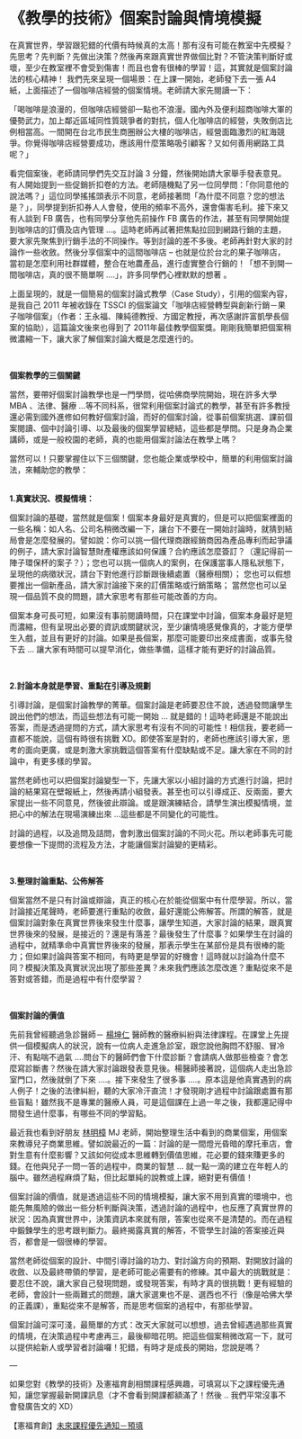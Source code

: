 # 《教學的技術》個案討論與情境模擬

<p>在真實世界，學習跟犯錯的代價有時候真的太高！那有沒有可能在教室中先模擬？先思考？先判斷？先做出決策？然後再來跟真實世界做個比對？不管決策判斷好或壞，至少在教室裡不會受到傷害！而且也會有很棒的學習！這，其實就是個案討論法的核心精神！ 我們先來呈現一個場景：在上課一開始，老師發下去一張 A4 紙，上面描述了一個咖啡店經營的個案情境。老師請大家先閱讀一下：</p>
<p>「喝咖啡是浪漫的，但咖啡店經營卻一點也不浪漫。國內外及便利超商咖啡大軍的優勢武力，加上鄰近區域同性質競爭者的對抗，個人化咖啡店的經營，失敗倒店比例相當高。一間開在台北市民生商圈辦公大樓的咖啡店，經營面臨激烈的紅海競爭。你覺得咖啡店經營要成功，應該用什麼策略吸引顧客？又如何善用網路工具呢？」</p>
<p>看完個案後，老師請同學們先交互討論 3 分鐘，然後開始請大家舉手發表意見。有人開始提到一些促銷折扣卷的方法。老師隨機點了另一位同學問：「你同意他的說法嗎？」這位同學搖搖頭表示不同意，老師接著問「為什麼不同意？您的想法是？」，同學提到折扣券人人會發，使用的頻率不高外，還會傷害毛利。接下來又有人談到 FB 廣告，也有同學分享他先前操作 FB 廣告的作法，甚至有同學開始提到咖啡店的訂價及店內管理 …。這時老師再試著把焦點拉回到網路行銷的主題，要大家先聚焦到行銷手法的不同操作。等到討論的差不多後。老師再針對大家的討論作一些收斂。然後分享個案中的這間咖啡店 – 也就是位於台北的果子咖啡店，當初是怎麼利用社群媒體，整合在地農產品，進行虛實整合行銷的！「想不到開一間咖啡店，真的很不簡單啊 ….」，許多同學們心裡默默的想著 。</p>
<p>上面呈現的，就是一個簡易的個案討論式教學（Case Study），引用的個案內容，是我自己 2011 年被收錄在 TSSCI 的個案論文「咖啡店經營轉型與創新行銷－果子咖啡個案」（作者：王永福、陳純德教授、方國定教授，再次感謝許富凱學長個案的協助），這篇論文後來也得到了 2011年最佳教學個案獎。剛剛我簡單把個案稍微濃縮一下，讓大家了解個案討論大概是怎麼進行的。</p>
<p> </p>
<p><strong>個案教學的三個關鍵</strong></p>
<p>當然，要帶好個案討論教學也是一門學問，從哈佛商學院開始，現在許多大學 MBA 、法律、醫療 …等不同科系，很常利用個案討論式的教學，甚至有許多教授還必需到國外進修如何教好個案討論，而好的個案討論，從事前個案挑選、課前個案閱讀、個中討論引導、以及最後的個案學習總結，這些都是學問。只是身為企業講師，或是一般校園的老師，真的也能用個案討論法在教學上嗎？</p>
<p>當然可以！只要掌握住以下三個關鍵，您也能企業或學校中，簡單的利用個案討論法，來輔助您的教學：</p>
<p><strong><br/>
1.</strong><strong>真實狀況、模擬情境：</strong></p>
<p>個案討論的基礎，當然就是個案！個案本身最好是真實的，但是可以把個案裡面的一些名稱：如人名、公司名稍微改編一下，讓台下不要在一開始討論時，就猜到結局會是怎麼發展的。譬如說：你可以挑一個代理商跟經銷商因為產品專利而起爭議的例子，請大家討論智慧財產權應該如何保護？合約應該怎麼簽訂？（還記得前一陣子環保杯的案子？）；您也可以挑一個病人的案例，在保護當事人隱私狀態下，呈現他的病徵狀況，請台下對他進行診斷跟後續處置（醫療相關）； 您也可以假想要推出一個新產品，請大家討論接下來的訂價策略或行銷策略； 當然您也可以呈現一個品質不良的問題，請大家思考有那些可能改善的方向。</p>
<p>個案本身可長可短，如果沒有事前閱讀時間，只在課堂中討論，個案本身最好是短而濃縮，但有呈現出必要的資訊或關鍵狀況，至少讓情境感覺像真的，才能方便學生入戲，並且有更好的討論。如果是長個案，那麼可能要印出來成書面，或事先發下去 … 讓大家有時間可以提早消化，做些準備，這樣才能有更好的討論品質。</p>
<p> </p>
<p><strong>2.</strong><strong>討論本身就是學習、重點在引導及規劃</strong></p>
<p>引導討論，是個案討論教學的菁華。個案討論是老師要忍住不說，透過發問讓學生說出他們的想法，而這些想法有可能一開始 … 就是錯的！這時老師還是不能說出答案，而是透過提問的方式，請大家思考有沒有不同的可能性！相信我，要老師一直都不能說，這個有時很有挑戰 XD。即使答案是對的，老師也應該引導大家，思考的面向更廣，或是刺激大家挑戰這個答案有什麼缺點或不足。讓大家在不同的討論中，有更多樣的學習。</p>
<p>當然老師也可以把個案討論變型一下，先讓大家以小組討論的方式進行討論，把討論的結果寫在壁報紙上，然後再請小組發表。甚至也可以引導成正、反兩面，要大家提出一些不同意見，然後彼此辯論。或是跟演練結合，請學生演出模擬情境，並把心中的解法在現場演練出來 …這些都是不同變化的可能性。</p>
<p>討論的過程，以及追問及詰問，會刺激出個案討論的不同火花。所以老師事先可能要想像一下提問的流程及方法，才能讓個案討論變的更精彩。</p>
<p> </p>
<p><strong>3.</strong><strong>整理討論重點、公佈解答</strong></p>
<p>個案當然不是只有討論或辯論，真正的核心在於能從個案中有什麼學習。所以，當討論接近尾聲時，老師要進行重點的收斂，最好還能公佈解答。所謂的解答，就是個案討論對象在真實世界後來發生什麼事，讓學生知道，大家討論的結果，跟真實世界後來的發展，是接近的？還是有落差？最後發生了什麼事？如果學生在討論的過程中，就精準命中真實世界後來的發展，那表示學生在某部份是具有很棒的能力；但如果討論與答案不相同，有時更是學習的好機會！這時就以討論為什麼不同？模擬決策及真實狀況出現了那些差異？未來我們應該怎麼改進？重點從來不是答對或答錯，而是過程中有什麼學習？</p>
<p> </p>
<p><strong>個案討論的價值</strong></p>
<p>先前我曾經聽過急診醫師－ <a href="https://www.facebook.com/kunjen.yang?eid=ARBRcvRBV1C8agRYPp63Z_Mmyma2hX9ZvFM-iR294965wnH7vfV960BWMp7cP57FYLlRkyJLD_DWCkmN">楊坤仁</a> 醫師教的醫療糾紛與法律課程。在課堂上先提供一個模擬病人的狀況，說有一位病人走進急診室，跟您說他胸悶不舒服、冒冷汗、有點喘不過氣 ….問台下的醫師們會下什麼診斷？會請病人做那些檢查？會怎麼寫診斷書？然後在請大家討論跟發表意見後。楊醫師接著說，這個病人走出急診室門口，然後就倒了下來 ….。接下來發生了很多事 ….。原本這是他真實遇到的病人例子！之後的法律糾紛，聽的大家冷汗直流！才發現剛才過程中討論跟處置有那些盲點！雖然我不是專業的醫療人員，可是這個課在上過一年之後，我都還記得中間發生過什麼事，有哪些不同的學習點。</p>
<p>最近我也看到好朋友 <a href="https://www.facebook.com/MJ1095?eid=ARC0Wfb6-TxkuZCiqOX1cX6N3uR5VfJFDLj21OQ5XN6ETHqEvY_biwmLNZik_9Qlj5YrCADXVbBle9_4">林明樟</a> MJ 老師，開始整理生活中看到的商業個案，用個案來教導兒子商業思維。譬如說最近的一篇：討論的是一間燈光昏暗的摩托車店，會對生意有什麼影響？又該如何從成本思維轉到價值思維，花必要的錢來賺更多的錢。在他與兒子一問一答的過程中，商業的智慧 … 就一點一滴的建立在年輕人的腦中。雖然過程麻煩了點，但比起單純的說教或上課，絕對更有價值！</p>
<p>個案討論的價值，就是透過這些不同的情境模擬，讓大家不用到真實的環境中，也能先無風險的做出一些分析判斷與決策，透過討論的過程中，也反應了真實世界的狀況：因為真實世界中，決策資訊本來就有限，答案也從來不是清楚的。而在過程中鍛鍊學生的思考跟判斷力。最終揭露真實的解答，不管學生討論的答案接近與否，都會是一個很棒的學習。</p>
<p>當然老師從個案的設計、中間引導討論的功力、對討論方向的預期、對開放討論的收斂、以及最終帶領的學習，是老師可能必需要有的修練。其中最大的挑戰就是：要忍住不說，讓大家自己發現問題，或發現答案，有時才真的很挑戰！更有經驗的老師，會設計一些兩難式的問題，讓大家選東也不是、選西也不行（像是哈佛大學的正義課），重點從來不是解答，而是思考個案的過程中，有那些學習。</p>
<p>個案討論可深可淺，最簡單的方式：改天大家就可以想想，過去曾經遇過那些真實的情境，在決策過程中考慮再三，最後柳暗花明。把這些個案稍微改寫一下，就可以提供給新人或學習者討論囉！犯錯，有時才是成長的開始，您說是嗎？</p>
<p>—</p>
<p>如果您對《教學的技術》及憲福育創相關課程感興趣，可填寫以下之課程優先通知，讓您掌握最新開課訊息（才不會看到開課都額滿了！然後 .. 我們平常沒事不會發廣告文的 XD）</p>
<p>【憲福育創】<a href="http://www.sfclass.tw/form-view/1">未來課程優先通知－預填</a></p>
